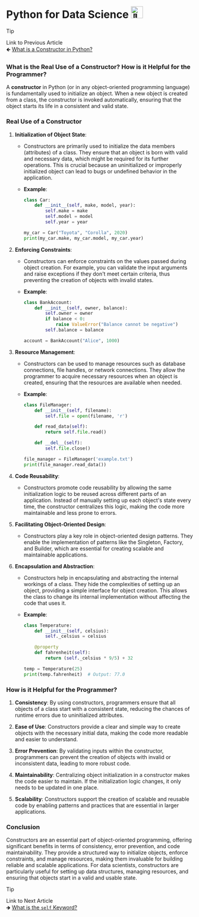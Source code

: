 # Python for Data Science <picture> <source srcset="https://fonts.gstatic.com/s/e/notoemoji/latest/1f40d/512.webp" type="image/webp"> <img src="https://fonts.gstatic.com/s/e/notoemoji/latest/1f40d/512.gif" alt="🐍" width="32" height="32"> </picture>

> [!TIP]  
> Link to Previous Article  
> 🡸 [What is a Constructor in Python?](/OOPs%20with%20Python/Articles/40_constructors.md)

### What is the Real Use of a Constructor? How is it Helpful for the Programmer?

A **constructor** in Python (or in any object-oriented programming language) is fundamentally used to initialize an object. When a new object is created from a class, the constructor is invoked automatically, ensuring that the object starts its life in a consistent and valid state.

### Real Use of a Constructor

1. **Initialization of Object State**:
   - Constructors are primarily used to initialize the data members (attributes) of a class. They ensure that an object is born with valid and necessary data, which might be required for its further operations. This is crucial because an uninitialized or improperly initialized object can lead to bugs or undefined behavior in the application.

   - **Example**:
     ```python
     class Car:
         def __init__(self, make, model, year):
             self.make = make
             self.model = model
             self.year = year

     my_car = Car("Toyota", "Corolla", 2020)
     print(my_car.make, my_car.model, my_car.year)
     ```

2. **Enforcing Constraints**:
   - Constructors can enforce constraints on the values passed during object creation. For example, you can validate the input arguments and raise exceptions if they don't meet certain criteria, thus preventing the creation of objects with invalid states.
   
   - **Example**:
     ```python
     class BankAccount:
         def __init__(self, owner, balance):
             self.owner = owner
             if balance < 0:
                 raise ValueError("Balance cannot be negative")
             self.balance = balance

     account = BankAccount("Alice", 1000)
     ```

3. **Resource Management**:
   - Constructors can be used to manage resources such as database connections, file handles, or network connections. They allow the programmer to acquire necessary resources when an object is created, ensuring that the resources are available when needed.
   
   - **Example**:
     ```python
     class FileManager:
         def __init__(self, filename):
             self.file = open(filename, 'r')

         def read_data(self):
             return self.file.read()

         def __del__(self):
             self.file.close()
     
     file_manager = FileManager('example.txt')
     print(file_manager.read_data())
     ```

4. **Code Reusability**:
   - Constructors promote code reusability by allowing the same initialization logic to be reused across different parts of an application. Instead of manually setting up each object's state every time, the constructor centralizes this logic, making the code more maintainable and less prone to errors.

5. **Facilitating Object-Oriented Design**:
   - Constructors play a key role in object-oriented design patterns. They enable the implementation of patterns like the Singleton, Factory, and Builder, which are essential for creating scalable and maintainable applications.

6. **Encapsulation and Abstraction**:
   - Constructors help in encapsulating and abstracting the internal workings of a class. They hide the complexities of setting up an object, providing a simple interface for object creation. This allows the class to change its internal implementation without affecting the code that uses it.

   - **Example**:
     ```python
     class Temperature:
         def __init__(self, celsius):
             self._celsius = celsius

         @property
         def fahrenheit(self):
             return (self._celsius * 9/5) + 32

     temp = Temperature(25)
     print(temp.fahrenheit)  # Output: 77.0
     ```

### How is it Helpful for the Programmer?

1. **Consistency**: By using constructors, programmers ensure that all objects of a class start with a consistent state, reducing the chances of runtime errors due to uninitialized attributes.

2. **Ease of Use**: Constructors provide a clear and simple way to create objects with the necessary initial data, making the code more readable and easier to understand.

3. **Error Prevention**: By validating inputs within the constructor, programmers can prevent the creation of objects with invalid or inconsistent data, leading to more robust code.

4. **Maintainability**: Centralizing object initialization in a constructor makes the code easier to maintain. If the initialization logic changes, it only needs to be updated in one place.

5. **Scalability**: Constructors support the creation of scalable and reusable code by enabling patterns and practices that are essential in larger applications.

### Conclusion

Constructors are an essential part of object-oriented programming, offering significant benefits in terms of consistency, error prevention, and code maintainability. They provide a structured way to initialize objects, enforce constraints, and manage resources, making them invaluable for building reliable and scalable applications. For data scientists, constructors are particularly useful for setting up data structures, managing resources, and ensuring that objects start in a valid and usable state.

> [!TIP]  
> Link to Next Article  
> 🡺 [What is the `self` Keyword?](/OOPs%20with%20Python/Articles/42_self_keyword.md)
